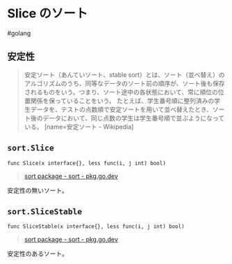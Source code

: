 # Slice のソート
#golang 

## 安定性

> 安定ソート（あんていソート、stable sort）とは、ソート（並べ替え）のアルゴリズムのうち、同等なデータのソート前の順序が、ソート後も保存されるものをいう。つまり、ソート途中の各状態において、常に順位の位置関係を保っていることをいう。
> たとえば、学生番号順に整列済みの学生データを、テストの点数順で安定ソートを用いて並べ替えたとき、ソート後のデータにおいて、同じ点数の学生は学生番号順で並ぶようになっている。
> [name=安定ソート - Wikipedia]

## `sort.Slice`

```func Slice(x interface{}, less func(i, j int) bool)```

> [sort package - sort - pkg.go.dev](https://pkg.go.dev/sort#Slice)

安定性の無いソート。

## `sort.SliceStable`

```func SliceStable(x interface{}, less func(i, j int) bool)```

> [sort package - sort - pkg.go.dev](https://pkg.go.dev/sort#SliceStable)

安定性のあるソート。
